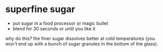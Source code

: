 # superfine sugar

 * put sugar in a food processor or magic bullet
 * blend for 30 seconds or until you like it
 
why do this? the finer sugar dissolves better at cold temperatures (you won't end up with a bunch of sugar granules in the bottom of the glass).
